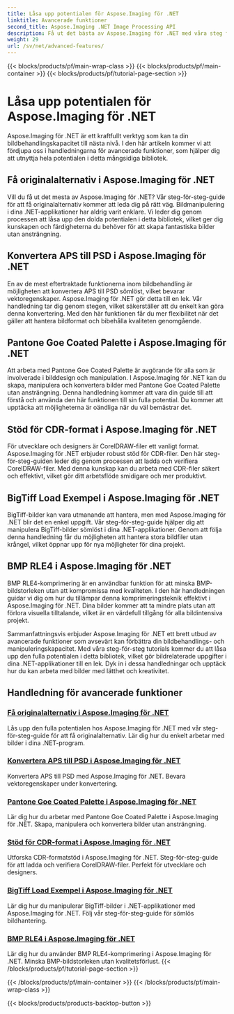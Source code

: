 ```yaml
---
title: Låsa upp potentialen för Aspose.Imaging för .NET
linktitle: Avancerade funktioner
second_title: Aspose.Imaging .NET Image Processing API
description: Få ut det bästa av Aspose.Imaging för .NET med våra steg för steg tutorials. Lär dig hur du låser upp originalalternativ och arbetar med bilder utan ansträngning.
weight: 29
url: /sv/net/advanced-features/
---
```


{{< blocks/products/pf/main-wrap-class >}}
{{< blocks/products/pf/main-container >}}
{{< blocks/products/pf/tutorial-page-section >}}

# Låsa upp potentialen för Aspose.Imaging för .NET


Aspose.Imaging för .NET är ett kraftfullt verktyg som kan ta din bildbehandlingskapacitet till nästa nivå. I den här artikeln kommer vi att fördjupa oss i handledningarna för avancerade funktioner, som hjälper dig att utnyttja hela potentialen i detta mångsidiga bibliotek.

## Få originalalternativ i Aspose.Imaging för .NET

Vill du få ut det mesta av Aspose.Imaging för .NET? Vår steg-för-steg-guide för att få originalalternativ kommer att leda dig på rätt väg. Bildmanipulering i dina .NET-applikationer har aldrig varit enklare. Vi leder dig genom processen att låsa upp den dolda potentialen i detta bibliotek, vilket ger dig kunskapen och färdigheterna du behöver för att skapa fantastiska bilder utan ansträngning.

## Konvertera APS till PSD i Aspose.Imaging för .NET

En av de mest eftertraktade funktionerna inom bildbehandling är möjligheten att konvertera APS till PSD sömlöst, vilket bevarar vektoregenskaper. Aspose.Imaging för .NET gör detta till en lek. Vår handledning tar dig genom stegen, vilket säkerställer att du enkelt kan göra denna konvertering. Med den här funktionen får du mer flexibilitet när det gäller att hantera bildformat och bibehålla kvaliteten genomgående.

## Pantone Goe Coated Palette i Aspose.Imaging för .NET

Att arbeta med Pantone Goe Coated Palette är avgörande för alla som är involverade i bilddesign och manipulation. I Aspose.Imaging för .NET kan du skapa, manipulera och konvertera bilder med Pantone Goe Coated Palette utan ansträngning. Denna handledning kommer att vara din guide till att förstå och använda den här funktionen till sin fulla potential. Du kommer att upptäcka att möjligheterna är oändliga när du väl bemästrar det.

## Stöd för CDR-format i Aspose.Imaging för .NET

För utvecklare och designers är CorelDRAW-filer ett vanligt format. Aspose.Imaging för .NET erbjuder robust stöd för CDR-filer. Den här steg-för-steg-guiden leder dig genom processen att ladda och verifiera CorelDRAW-filer. Med denna kunskap kan du arbeta med CDR-filer säkert och effektivt, vilket gör ditt arbetsflöde smidigare och mer produktivt.

## BigTiff Load Exempel i Aspose.Imaging för .NET

BigTiff-bilder kan vara utmanande att hantera, men med Aspose.Imaging för .NET blir det en enkel uppgift. Vår steg-för-steg-guide hjälper dig att manipulera BigTiff-bilder sömlöst i dina .NET-applikationer. Genom att följa denna handledning får du möjligheten att hantera stora bildfiler utan krångel, vilket öppnar upp för nya möjligheter för dina projekt.

## BMP RLE4 i Aspose.Imaging för .NET

BMP RLE4-komprimering är en användbar funktion för att minska BMP-bildstorleken utan att kompromissa med kvaliteten. I den här handledningen guidar vi dig om hur du tillämpar denna komprimeringsteknik effektivt i Aspose.Imaging för .NET. Dina bilder kommer att ta mindre plats utan att förlora visuella tilltalande, vilket är en värdefull tillgång för alla bildintensiva projekt.

Sammanfattningsvis erbjuder Aspose.Imaging för .NET ett brett utbud av avancerade funktioner som avsevärt kan förbättra din bildbehandlings- och manipuleringskapacitet. Med våra steg-för-steg tutorials kommer du att låsa upp den fulla potentialen i detta bibliotek, vilket gör bildrelaterade uppgifter i dina .NET-applikationer till en lek. Dyk in i dessa handledningar och upptäck hur du kan arbeta med bilder med lätthet och kreativitet.
## Handledning för avancerade funktioner
### [Få originalalternativ i Aspose.Imaging för .NET](./get-original-options/)
Lås upp den fulla potentialen hos Aspose.Imaging för .NET med vår steg-för-steg-guide för att få originalalternativ. Lär dig hur du enkelt arbetar med bilder i dina .NET-program.
### [Konvertera APS till PSD i Aspose.Imaging för .NET](./convert-aps-to-psd/)
Konvertera APS till PSD med Aspose.Imaging för .NET. Bevara vektoregenskaper under konvertering.
### [Pantone Goe Coated Palette i Aspose.Imaging för .NET](./pantone-goe-coated-palette/)
Lär dig hur du arbetar med Pantone Goe Coated Palette i Aspose.Imaging för .NET. Skapa, manipulera och konvertera bilder utan ansträngning.
### [Stöd för CDR-format i Aspose.Imaging för .NET](./support-of-cdr-format/)
Utforska CDR-formatstöd i Aspose.Imaging för .NET. Steg-för-steg-guide för att ladda och verifiera CorelDRAW-filer. Perfekt för utvecklare och designers.
### [BigTiff Load Exempel i Aspose.Imaging för .NET](./bigtiff-load-example/)
Lär dig hur du manipulerar BigTiff-bilder i .NET-applikationer med Aspose.Imaging för .NET. Följ vår steg-för-steg-guide för sömlös bildhantering.
### [BMP RLE4 i Aspose.Imaging för .NET](./bmp-rle4/)
Lär dig hur du använder BMP RLE4-komprimering i Aspose.Imaging för .NET. Minska BMP-bildstorleken utan kvalitetsförlust.
{{< /blocks/products/pf/tutorial-page-section >}}

{{< /blocks/products/pf/main-container >}}
{{< /blocks/products/pf/main-wrap-class >}}

{{< blocks/products/products-backtop-button >}}

